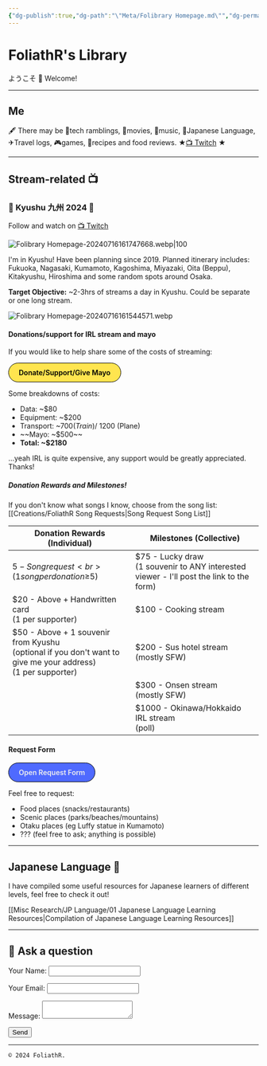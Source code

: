 ```yaml
---
{"dg-publish":true,"dg-path":"\"Meta/Folibrary Homepage.md\"","dg-permalink":"home","permalink":"/home/","tags":["gardenEntry"],"dgHomeLink":"false","dgShowBacklinks":"false","dgShowLocalGraph":"false","dgShowInlineTitle":"false","dgShowToc":"false","dgShowFileTree":"false","dgEnableSearch":"false","noteIcon":""}
---
```



# FoliathR's Library
ようこそ 👋 Welcome! 

---
## Me
🖋  There may be 📱tech ramblings, 🎥movies, 🎵music, 🗾Japanese Language, ✈Travel logs, 🎮games, 🍙recipes and food reviews.
★[📺 Twitch](https://twitch.tv/foliathr) ★

---
## Stream-related 📺
### 🗾 Kyushu 九州 2024 🗾
Follow and watch on [📺 Twitch](https://twitch.tv/foliathr)

![Folibrary Homepage-20240716161747668.webp|100](/img/user/z.Images/image/Folibrary%20Homepage-20240716161747668.webp)

I'm in Kyushu! Have been planning since 2019. Planned itinerary includes: Fukuoka, Nagasaki, Kumamoto, Kagoshima, Miyazaki, Oita (Beppu), Kitakyushu, Hiroshima and some random spots around Osaka. 

**Target Objective:** ~2-3hrs of streams a day in Kyushu. Could be separate or one long stream.

![Folibrary Homepage-20240716161544571.webp](/img/user/z.Images/image/Folibrary%20Homepage-20240716161544571.webp)
#### Donations/support for IRL stream and mayo
If you would like to help share some of the costs of streaming:

<a href="#" target="_blank" style="display: inline-block; padding: 10px 20px; border: 1px solid #000; border-radius: 2em; text-decoration: none; color: #000; background-color: #ffe54f; font-weight: 600;">Donate/Support/Give Mayo</a>

Some breakdowns of costs:
- Data: ~$80
- Equipment: ~$200
- Transport: ~$700 (Train) / ~$1200 (Plane)
- ~~Mayo: ~$500~~
- **Total: ~$2180**

…yeah IRL is quite expensive, any support would be greatly appreciated. Thanks!

##### Donation Rewards and Milestones!
If you don't know what songs I know, choose from the song list: 
[[Creations/FoliathR Song Requests\|Song Request Song List]]

| Donation Rewards (Individual)                                                                                       | Milestones (Collective)                                                                    |
| ------------------------------------------------------------------------------------------------------------------- | ------------------------------------------------------------------------------------------ |
| $5 - Song request <br>(1 song per donation ≥$5)                                                                     | $75 - Lucky draw<br>(1 souvenir to ANY interested viewer - I'll post the link to the form) |
| $20 - Above + Handwritten card <br>(1 per supporter)                                                                | $100 - Cooking stream                                                                      |
| $50 - Above + 1 souvenir from Kyushu <br>(optional if you don't want to give me your address) <br>(1 per supporter) | $200 - Sus hotel stream<br>(mostly SFW)                                                    |
|                                                                                                                     | $300 - Onsen stream<br>(mostly SFW)                                                        |
|                                                                                                                     | $1000 - Okinawa/Hokkaido IRL stream<br>(poll)                                              |

#### Request Form

<a href="#" target="_blank" style="display: inline-block; padding: 10px 20px; border: 1px solid #000; border-radius: 2em; text-decoration: none; color: #eee; background-color: #4f6aff; font-weight: 600;">Open Request Form</a>

Feel free to request:
- Food places (snacks/restaurants)
- Scenic places (parks/beaches/mountains)
- Otaku places (eg Luffy statue in Kumamoto)
- ??? (feel free to ask; anything is possible)


---
## Japanese Language 🎌
I have compiled some useful resources for Japanese learners of different levels, feel free to check it out!

[[Misc Research/JP Language/01 Japanese Language Learning Resources\|Compilation of Japanese Language Learning Resources]]

---
## 💬 Ask a question
<form name="contact" method="POST" data-netlify="true">
  <p>
    <label>Your Name: <input type="text" name="name" /></label>
  </p>
  <p>
    <label>Your Email: <input type="email" name="email" /></label>
  </p>
  <p>
    <label>Message: <textarea name="message"></textarea></label>
  </p>
  <p>
    <button type="submit">Send</button>
  </p>
</form>

---

`© 2024 FoliathR. `
<a rel="me" href="https://fosstodon.org/@foliathr"></a>
